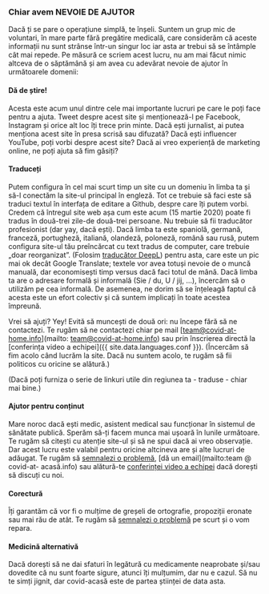 ### Chiar avem NEVOIE DE AJUTOR

Dacă ți se pare o operațiune simplă, te înșeli. Suntem un grup mic de voluntari, în mare parte fără pregătire medicală, care considerăm că aceste informații nu sunt strânse într-un singur loc iar asta ar trebui să se întâmple cât mai repede. Pe măsură ce scriem acest lucru, nu am mai făcut nimic altceva de o săptămână și am avea cu adevărat nevoie de ajutor în următoarele domenii:

#### Dă de știre!

Acesta este acum unul dintre cele mai importante lucruri pe care le poți face pentru a ajuta. Tweet despre acest site și menționează-l pe Facebook, Instagram și orice alt loc îți trece prin minte. Dacă ești jurnalist, ai putea menționa acest site în presa scrisă sau difuzată? Dacă ești influencer YouTube, poți vorbi despre acest site? Dacă ai vreo experiență de marketing online, ne poți ajuta să fim găsiți?

#### Traduceți

Putem configura în cel mai scurt timp un site cu un domeniu în limba ta și să-l conectăm la site-ul principal în engleză. Tot ce trebuie să faci este să traduci textul în interfața de editare a Github, despre care îți putem vorbi. Credem că întregul site web așa cum este acum (15 martie 2020) poate fi tradus în două-trei zile-de două-trei persoane. Nu trebuie să fii traducător profesionist (dar yay, dacă ești). Dacă limba ta este spaniolă, germană, franceză, portugheză, italiană, olandeză, poloneză, română sau rusă, putem configura site-ul tău preîncărcat cu text tradus de computer, care trebuie „doar reorganizat”. (Folosim [traducător DeepL](https://www.deepl.com/translator)) pentru asta, care este un pic mai ok decât Google Translate; textele vor avea totuși nevoie de o muncă manuală, dar economisești timp versus dacă faci totul de mână. Dacă limba ta are o adresare formală și informală (Sie / du, U / jij, ...), încercăm să o utilizăm pe cea informală. De asemenea, ne dorim să se înțeleagă faptul că acesta este un efort colectiv și că suntem implicați în toate acestea împreună.

Vrei să ajuți? Yey! Evită să muncești de două ori: nu începe fără să ne contactezi. Te rugăm să ne contactezi chiar pe mail [team@covid-at-home.info](mailto: team@covid-at-home.info) sau prin înscrierea directă la [conferința video a echipei]({{ site.data.languages.conf }}). (Încercăm să fim acolo când lucrăm la site. Dacă nu suntem acolo, te rugăm să fii politicos cu oricine se alătură.)

(Dacă poți furniza o serie de linkuri utile din regiunea ta - traduse - chiar mai bine.)

#### Ajutor pentru conținut

Mare noroc dacă ești medic, asistent medical sau funcționar în sistemul de sănătate publică. Sperăm să-ți facem munca mai ușoară în lunile următoare. Te rugăm să citești cu atenție site-ul și să ne spui dacă ai vreo observație. Dar acest lucru este valabil pentru oricine altcineva are și alte lucruri de adăugat. Te rugăm să [semnalezi o problemă](https://github.com/covid-at-home/covid-at-home.github.io/issues/new), [dă un email](mailto:team @ covid-at- acasă.info) sau alătură-te [conferinței video a echipei]({{site.data.languages.conf}}) dacă dorești să discuți cu noi.

#### Corectură

Îți garantăm că vor fi o mulțime de greșeli de ortografie, propoziții eronate sau mai rău de atât. Te rugăm să [semnalezi o problemă](https://github.com/covid-at-home/covid-at-home.github.io/issues/new) pe scurt și o vom repara.

#### Medicină alternativă

Dacă dorești să ne dai sfaturi în legătură cu medicamente neaprobate și/sau dovedite că nu sunt foarte sigure, atunci îți mulțumim, dar nu e cazul. Să nu te simți jignit, dar covid-acasă este de partea științei de data asta. 
